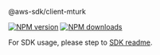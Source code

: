 @aws-sdk/client-mturk

[![NPM version](https://img.shields.io/npm/v/@aws-sdk/client-mturk/rc.svg)](https://www.npmjs.com/package/@aws-sdk/client-mturk)
[![NPM downloads](https://img.shields.io/npm/dm/@aws-sdk/client-mturk.svg)](https://www.npmjs.com/package/@aws-sdk/client-mturk)

For SDK usage, please step to [SDK readme](https://github.com/aws/aws-sdk-js-v3).

